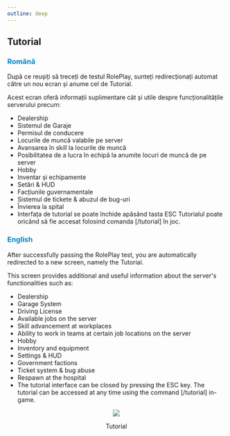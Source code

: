 ```yaml
---
outline: deep
---
```


## Tutorial 

### <span style="color: #0088CC">Română</span>

După ce reușiți să treceți de testul RolePlay, sunteți redirecționați automat către un nou ecran și anume cel de Tutorial.

Acest ecran oferă informații suplimentare cât și utile despre funcționalitățile serverului precum:

-  Dealership
- Sistemul de Garaje
- Permisul de conducere
- Locurile de muncă valabile pe server
- Avansarea în skill la locurile de muncă
- Posibilitatea de a lucra în echipă la anumite locuri de muncă de pe server
- Hobby
- Inventar și echipamente
- Setări & HUD
- Facțiunile guvernamentale
- Sistemul de tickete & abuzul de bug-uri
- Învierea la spital
- Interfața de tutorial se poate închide apăsând tasta ESC Tutorialul poate oricând să fie accesat folosind comanda [/tutorial] în joc.

### <span style="color: #0088CC"> English</span>

After successfully passing the RolePlay test, you are automatically redirected to a new screen, namely the Tutorial.

This screen provides additional and useful information about the server's functionalities such as:
- Dealership
- Garage System
- Driving License
- Available jobs on the server
- Skill advancement at workplaces
- Ability to work in teams at certain job locations on the server
- Hobby
- Inventory and equipment
- Settings & HUD
- Government factions
- Ticket system & bug abuse
- Respawn at the hospital
- The tutorial interface can be closed by pressing the ESC key. The tutorial can be accessed at any time using the command [/tutorial] in-game.

<p align="center"><img src="https://i.imgur.com/7C2jl67.gif"/></p>
<p style="text-align: center">Tutorial</p>